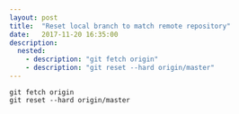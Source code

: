 ```yaml
---
layout: post
title:  "Reset local branch to match remote repository"
date:   2017-11-20 16:35:00
description:
  nested:
    - description: "git fetch origin"
    - description: "git reset --hard origin/master"
---
```


``` shell
git fetch origin
git reset --hard origin/master
```
